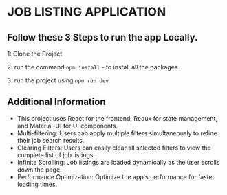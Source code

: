 # JOB LISTING APPLICATION

## Follow these 3 Steps to run the app Locally. 

1: Clone the Project 

2: run the command    `npm install`  - to install all the packages
   
3: run the project using   `npm run dev`


## Additional Information

- This project uses React for the frontend, Redux for state management, and Material-UI for UI components.
- Multi-filtering: Users can apply multiple filters simultaneously to refine their job search results.
- Clearing Filters: Users can easily clear all selected filters to view the complete list of job listings.
- Infinite Scrolling: Job listings are loaded dynamically as the user scrolls down the page.
- Performance Optimization: Optimize the app's performance for faster loading times.
